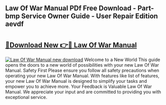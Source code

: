 ## Law Of War Manual PDf Free Download - Part-bmp Service Owner Guide - User Repair Edition aevdf

# <h2><a href="http://bc31231.oget.top/?id=Law+Of+War+Manual">🔗Download New 👉🔴 Law Of War Manual</a></h2>

[![Law Of War Manual new download](https://i.imgur.com/5g1atiW.png)](http://bc31231.oget.top/?id=Law+Of+War+Manual)
Welcome to a New World This guide opens the doors to a new world of possibilities with your new Law Of War Manual. Safety First Please ensure you follow all safety precautions when operating your new Law Of War Manual. With features like list of features, your new Law Of War Manual is designed to simplify your tasks and empower you to achieve more. Your Feedback is Valuable Law Of War Manual. We appreciate your input and are committed to providing you with exceptional service.
